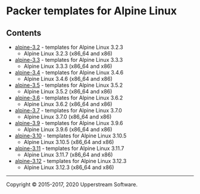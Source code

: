 # Packer templates for Alpine Linux

## Contents

* [alpine-3.2](alpine-3.2/README.mdown) - templates for Alpine Linux 3.2.3
  * Alpine Linux 3.2.3 (x86_64 and x86)
* [alpine-3.3](alpine-3.3/README.mdown) - templates for Alpine Linux 3.3.3
  * Alpine Linux 3.3.3 (x86_64 and x86)
* [alpine-3.4](alpine-3.4/README.mdown) - templates for Alpine Linux 3.4.6
  * Alpine Linux 3.4.6 (x86_64 and x86)
* [alpine-3.5](alpine-3.5/README.mdown) - templates for Alpine Linux 3.5.2
  * Alpine Linux 3.5.2 (x86_64 and x86)
* [alpine-3.6](alpine-3.6/README.mdown) - templates for Alpine Linux 3.6.2
  * Alpine Linux 3.6.2 (x86_64 and x86)
* [alpine-3.7](alpine-3.7/README.mdown) - templates for Alpine Linux 3.7.0
  * Alpine Linux 3.7.0 (x86_64 and x86)
* [alpine-3.9](alpine-3.9/README.mdown) - templates for Alpine Linux 3.9.6
  * Alpine Linux 3.9.6 (x86_64 and x86)
* [alpine-3.10](alpine-3.10/README.mdown) - templates for Alpine Linux 3.10.5
  * Alpine Linux 3.10.5 (x86_64 and x86)
* [alpine-3.11](alpine-3.11/README.mdown) - templates for Alpine Linux 3.11.7
  * Alpine Linux 3.11.7 (x86_64 and x86)
* [alpine-3.12](alpine-3.12/README.mdown) - templates for Alpine Linux 3.12.3
  * Alpine Linux 3.12.3 (x86_64 and x86)

- - -

Copyright &copy; 2015-2017, 2020 Upperstream Software.
